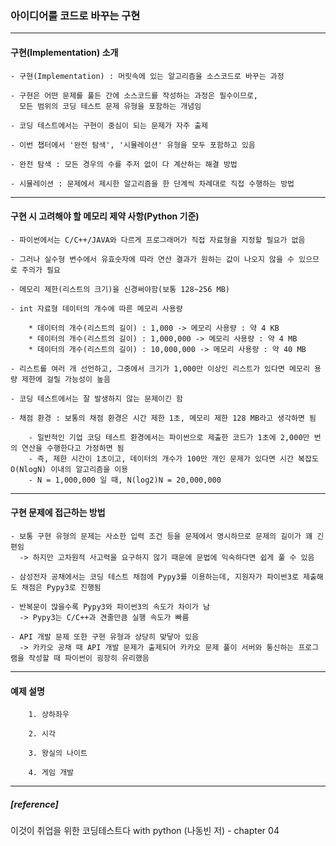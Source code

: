### 아이디어를 코드로 바꾸는 구현
--------------------------------------------------------------------------------------------------------------------------------  
#### 구현(Implementation) 소개
	- 구현(Implementation) : 머릿속에 있는 알고리즘을 소스코드로 바꾸는 과정
	
	- 구현은 어떤 문제를 풀든 간에 소스코드를 작성하는 과정은 필수이므로,
	  모든 범위의 코딩 테스트 문제 유형을 포함하는 개념임
	  
	- 코딩 테스트에서는 구현이 중심이 되는 문제가 자주 출제
	
	- 이번 챕터에서 '완전 탐색', '시뮬레이션' 유형을 모두 포함하고 있음
	
	- 완전 탐색 : 모든 경우의 수를 주저 없이 다 계산하는 해결 방법
	
	- 시뮬레이션 : 문제에서 제시한 알고리즘을 한 단계씩 차례대로 직접 수행하는 방법
--------------------------------------------------------------------------------------------------------------------------------  
#### 구현 시 고려해야 할 메모리 제약 사항(Python 기준)	
	- 파이썬에서는 C/C++/JAVA와 다르게 프로그래머가 직접 자료형을 지정할 필요가 없음
	
	- 그러나 실수형 변수에서 유효숫자에 따라 연산 결과가 원하는 값이 나오지 않을 수 있으므로 주의가 필요
	
	- 메모리 제한(리스트의 크기)을 신경써야함(보통 128~256 MB)
	
	- int 자료형 데이터의 개수에 따른 메모리 사용량
	
		* 데이터의 개수(리스트의 길이) : 1,000 -> 메모리 사용량 : 약 4 KB
		* 데이터의 개수(리스트의 길이) : 1,000,000 -> 메모리 사용량 : 약 4 MB
		* 데이터의 개수(리스트의 길이) : 10,000,000 -> 메모리 사용량 : 약 40 MB
		
	- 리스트를 여러 개 선언하고, 그중에서 크기가 1,000만 이상인 리스트가 있다면 메모리 용량 제한에 걸릴 가능성이 높음
	
	- 코딩 테스트에서는 잘 발생하지 않는 문제이긴 함
	
	- 채점 환경 : 보통의 채점 환경은 시간 제한 1초, 메모리 제한 128 MB라고 생각하면 됨
		
		- 일반적인 기업 코딩 테스트 환경에서는 파이썬으로 제출한 코드가 1초에 2,000만 번의 연산을 수행한다고 가정하면 됨
		- 즉, 제한 시간이 1초이고, 데이터의 개수가 100만 개인 문제가 있다면 시간 복잡도 O(NlogN) 이내의 알고리즘을 이용
		- N = 1,000,000 일 때, N(log2)N = 20,000,000
		
--------------------------------------------------------------------------------------------------------------------------------  
#### 구현 문제에 접근하는 방법
	- 보통 구현 유형의 문제는 사소한 입력 조건 등을 문제에서 명시하므로 문제의 길이가 꽤 긴 편임
	  -> 하지만 고차원적 사고력을 요구하지 않기 때문에 문법에 익숙하다면 쉽게 풀 수 있음
	
	- 삼성전자 공채에서는 코딩 테스트 채점에 Pypy3를 이용하는데, 지원자가 파이썬3로 제출해도 채점은 Pypy3로 진행됨
	
	- 반복문이 많을수록 Pypy3와 파이썬3의 속도가 차이가 남
	  -> Pypy3는 C/C++과 견줄만큼 실행 속도가 빠름
	
	- API 개발 문제 또한 구현 유형과 상당히 맞닿아 있음
	  -> 카카오 공채 때 API 개발 문제가 출제되어 카카오 문제 풀이 서버와 통신하는 프로그램을 작성할 때 파이썬이 굉장히 유리했음
	
--------------------------------------------------------------------------------------------------------------------------------
#### 예제 설명
		1. 상하좌우
		
		2. 시각
		
		3. 왕실의 나이트
		
		4. 게임 개발
--------------------------------------------------------------------------------------------------------------------------------
##### [reference]
이것이 취업을 위한 코딩테스트다 with python (나동빈 저) - chapter 04

